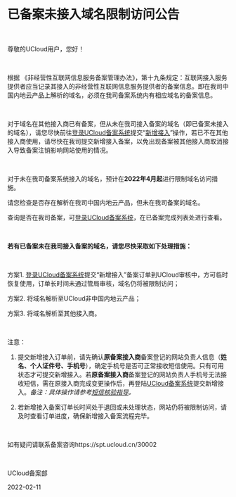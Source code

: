 # 已备案未接入域名限制访问公告

<br/>

尊敬的UCloud用户，您好！

 <br/>

根据 《非经营性互联网信息服务备案管理办法》，第十九条规定：互联网接入服务提供者应当记录其接入的非经营性互联网信息服务提供者的备案信息。即在我司中国内地云产品上解析的域名，必须在我司备案系统内有相应域名的备案信息。

 <br/>

对于域名在其他接入商已有备案，但从未在我司接入备案的域名（即已备案未接入的域名），请您尽快前往[登录UCloud备案系统](https://console.ucloud.cn/icp/)提交“[新增接入](https://docs.ucloud.cn/beian1/guidance/guidance9)”操作，若已不在其他接入商使用，请尽快在我司提交新增接入备案，以免出现备案被其他接入商取消接入导致备案注销影响网站使用的情况。

 <br/>

对于未在我司备案系统接入的域名，预计在**2022年4月起**进行限制域名访问措施。

请您检查是否存在解析在我司中国内地云产品，但未在我司备案的域名。

查询是否在我司备案，可[登录UCloud备案系统](https://console.ucloud.cn/icp/)，在已备案完成列表处进行查看。

 <br/>

**若有已备案未在我司接入备案的域名，请您尽快采取如下处理措施：** 

 <br/>

方案1. [登录UCloud备案系统](https://console.ucloud.cn/icp)提交“新增接入”备案订单到UCloud审核中，方可临时恢复使用，订单长时间未通过管局审核，域名仍将被限制访问； <br/>

方案2. 将域名解析至UCloud非中国内地云产品；<br/>

方案3. 将域名解析至其他接入商。<br/>

<br/>

注意：

1. 提交新增接入订单前，请先确认**原备案接入商**备案登记的网站负责人信息（**姓名、个人证件号、手机号**），确定手机号是否可正常接收短信使用。只有可用状态才可提交新增接入。若**原备案接入商**备案登记的网站负责人手机号无法接收短信，需在原接入商完成变更操作后，再登陆[UCloud备案系统](https://console.ucloud.cn/icp/)提交新增接入。*备注：具体操作请参考[短信核验指导](https://docs.ucloud.cn/beian1/guidance/guidance2)。*

2. 若新增接入备案订单长时间处于退回或未处理状态，网站仍将被限制访问，请及时查看订单进度，确保新增接入备案流程完毕。

 <br/>

如有疑问请联系备案咨询https://spt.ucloud.cn/30002

<br/>

UCloud备案部

2022-02-11
